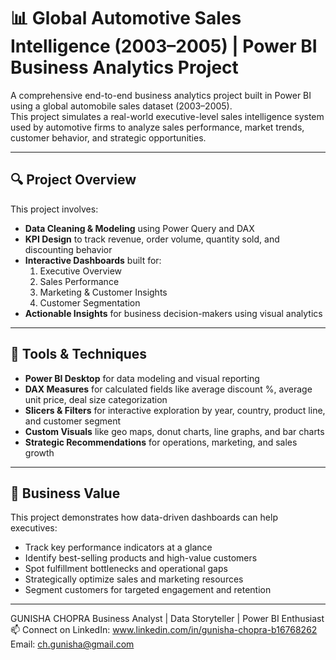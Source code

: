 # 📊 Global Automotive Sales Intelligence (2003–2005) | Power BI Business Analytics Project

A comprehensive end-to-end business analytics project built in Power BI using a global automobile sales dataset (2003–2005).  
This project simulates a real-world executive-level sales intelligence system used by automotive firms to analyze sales performance, market trends, customer behavior, and strategic opportunities.

---

## 🔍 Project Overview

This project involves:

- **Data Cleaning & Modeling** using Power Query and DAX
- **KPI Design** to track revenue, order volume, quantity sold, and discounting behavior
- **Interactive Dashboards** built for:
  1. Executive Overview
  2. Sales Performance
  3. Marketing & Customer Insights
  4. Customer Segmentation
- **Actionable Insights** for business decision-makers using visual analytics

---

## 🧰 Tools & Techniques

- **Power BI Desktop** for data modeling and visual reporting  
- **DAX Measures** for calculated fields like average discount %, average unit price, deal size categorization  
- **Slicers & Filters** for interactive exploration by year, country, product line, and customer segment  
- **Custom Visuals** like geo maps, donut charts, line graphs, and bar charts  
- **Strategic Recommendations** for operations, marketing, and sales growth

---

## 💼 Business Value

This project demonstrates how data-driven dashboards can help executives:

- Track key performance indicators at a glance  
- Identify best-selling products and high-value customers  
- Spot fulfillment bottlenecks and operational gaps  
- Strategically optimize sales and marketing resources  
- Segment customers for targeted engagement and retention

---

GUNISHA CHOPRA
Business Analyst | Data Storyteller | Power BI Enthusiast
📫 Connect on LinkedIn: www.linkedin.com/in/gunisha-chopra-b16768262
Email: ch.gunisha@gmail.com


